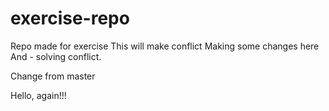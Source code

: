# exercise-repo
Repo made for exercise
This will make conflict
Making some changes here
And - solving conflict.

Change from master

Hello, again!!!

